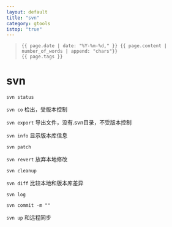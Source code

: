 ```yaml
---
layout: default
title: "svn"
category: gtools
istop: "true"
---
```


>     {{ page.date | date: "%Y-%m-%d," }} {{ page.content | number_of_words | append: "chars"}}
>     {{ page.tags }}

# svn

`svn status`

`svn co` 检出，受版本控制

`svn export`  导出文件，没有.svn目录，不受版本控制

`svn info`  显示版本库信息

`svn patch` 

`svn revert` 放弃本地修改

`svn cleanup` 

`svn diff` 比较本地和版本库差异

`svn log` 

`svn commit -m ""`

`svn up`  和远程同步